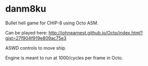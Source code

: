 # danm8ku
Bullet hell game for CHIP-8 using Octo ASM.

Can be played here:
http://johnearnest.github.io/Octo/index.html?gist=27f904f919e809ac75e3

ASWD controls to move ship.

Engine is meant to run at 1000/cycles per frame in Octo.
